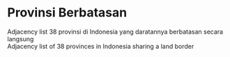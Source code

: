 # Provinsi Berbatasan

Adjacency list 38 provinsi di Indonesia yang daratannya berbatasan secara langsung\
Adjacency list of 38 provinces in Indonesia sharing a land border
